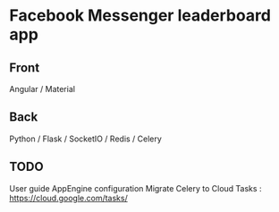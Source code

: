 # Facebook Messenger leaderboard app

## Front
Angular / Material

## Back
Python / Flask / SocketIO / Redis / Celery

## TODO 
User guide
AppEngine configuration
Migrate Celery to Cloud Tasks : https://cloud.google.com/tasks/
